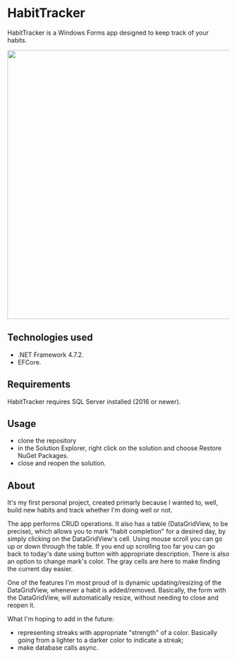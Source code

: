# HabitTracker
HabitTracker is a Windows Forms app designed to keep track of your habits.

 <img src="https://user-images.githubusercontent.com/31261595/159293978-feafed7c-a761-4b3b-9dc3-a5220e976243.png" width="602" height="608"/>     

## Technologies used
- .NET Framework 4.7.2. 
- EFCore.

## Requirements
HabitTracker requires SQL Server installed (2016 or newer).

## Usage
- clone the repository
- in the Solution Explorer, right click on the solution and choose Restore NuGet Packages.
- close and reopen the solution.


## About
It's my first personal project, created primarly because I wanted to, well, build new habits and track whether I'm doing well or not.

The app performs CRUD operations. It also has a table (DataGridView, to be precise), which allows you to mark "habit completion" for a
desired day, by simply clicking on the DataGridView's cell. Using mouse scroll you can go up or down through the table. If you end up scrolling too far you can go back to today's date using button with appropriate description. There is also an option to change mark's color. The gray cells are here to make finding the current day easier.

One of the features I'm most proud of is dynamic updating/resizing of the DataGridView, whenever a habit is added/removed. Basically, the form with the DataGridView, will automatically resize, without needing to close and reopen it.

What I'm hoping to add in the future:
- representing streaks with appropriate "strength" of a color. Basically going from a lighter to a darker color to indicate a streak;
- make database calls async.


